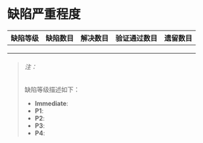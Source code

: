 # 缺陷严重程度

|缺陷等级|缺陷数目|解决数目|验证通过数目|遗留数目|
|--------|--------|--------|------------|--------|
||||||
||||||
||||||


> ###### 注：
> 缺陷等级描述如下：
>
> * **Immediate**:
> * **P1**:
> * **P2**:
> * **P3**:
> * **P4**:
